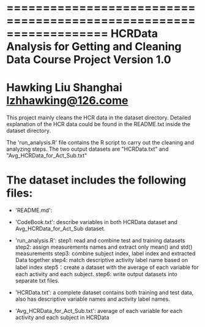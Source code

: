 ==================================================================
HCRData Analysis for Getting and Cleaning Data Course Project
Version 1.0
==================================================================
Hawking Liu
Shanghai
lzhhawking@126.come
==================================================================

This project mainly cleans the HCR data in the dataset directory.
Detailed explanation of the HCR data could be found in the README.txt
inside the dataset directory.

The 'run_analysis.R' file contains the R script to carry out the cleaning
and analyzing steps. The two output datasets are "HCRData.txt" and
"Avg_HCRData_for_Act_Sub.txt"

The dataset includes the following files:
=========================================
- 'README.md':

- 'CodeBook.txt': describe variables in both HCRData dataset and
  Avg_HCRData_for_Act_Sub dataset.

- 'run_analysis.R':
    step1: read and combine test and training datasets
    step2: assign measurements names and extract only mean() and std() measurements
    step3: combine subject index, label index and extracted Data together
    step4: match descriptive activity label name based on label index
    step5：create a dataset with the average of each variable for each activity and each subject.
    step6: write output datasets into separate txt files.

- 'HCRData.txt': a complete dataset contains both training and test data,
    also has descriptive variable names and activity label names.

- 'Avg_HCRData_for_Act_Sub.txt': average of each variable for each activity and each subject in HCRData
